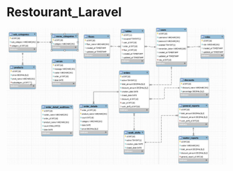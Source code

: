 # Restourant_Laravel
![alt text](https://github.com/YlikScherbak/Restourant_Laravel/blob/master/public/images/DB.jpg)

